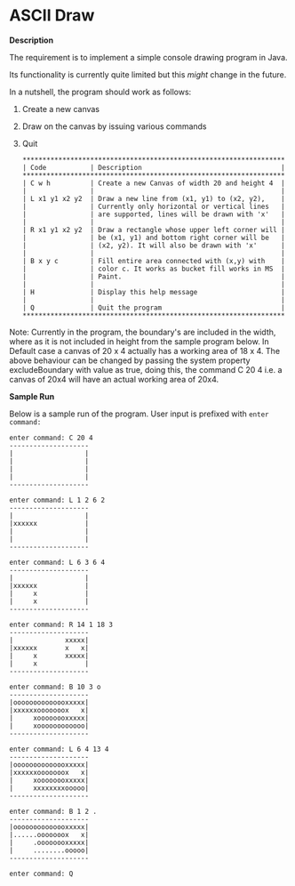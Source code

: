 # ASCII Draw

__Description__

The requirement is to implement a simple console drawing program in Java.

Its functionality is currently quite limited but this *might* change in the future.

In a nutshell, the program should work as follows:
 1. Create a new canvas
 2. Draw on the canvas by issuing various commands
 3. Quit

        ******************************************************************
        | Code           | Description                                   |
        ******************************************************************
        | C w h          | Create a new Canvas of width 20 and height 4  |
        |                |                                               |
        | L x1 y1 x2 y2  | Draw a new line from (x1, y1) to (x2, y2),    |
        |                | Currently only horizontal or vertical lines   |
        |                | are supported, lines will be drawn with 'x'   |
        |                |                                               |
        | R x1 y1 x2 y2  | Draw a rectangle whose upper left corner will |
        |                | be (x1, y1) and bottom right corner will be   |
        |                | (x2, y2). It will also be drawn with 'x'      |
        |                |                                               |
        | B x y c        | Fill entire area connected with (x,y) with    |
        |                | color c. It works as bucket fill works in MS  |
        |                | Paint.                                        |
        |                |                                               |
        | H              | Display this help message                     |
        |                |                                               |
        | Q              | Quit the program                              |
        ******************************************************************
        
Note: Currently in the program, the boundary's are included in the width, where as it is not included in height 
from the sample program below. In Default case a canvas of 20 x 4 actually has a working area of 18 x 4.
The above behaviour can be changed by passing the system property excludeBoundary with value as true, doing this, 
the command C 20 4 i.e. a canvas of 20x4 will have an actual working area of 20x4.
 
__Sample Run__

Below is a sample run of the program. User input is prefixed with `enter command: `
````text
enter command: C 20 4
--------------------
|                  |
|                  |
|                  |
|                  |
--------------------

enter command: L 1 2 6 2
--------------------
|                  |
|xxxxxx            |
|                  |
|                  |
--------------------

enter command: L 6 3 6 4
--------------------
|                  |
|xxxxxx            |
|     x            |
|     x            |
--------------------

enter command: R 14 1 18 3
--------------------
|             xxxxx|
|xxxxxx       x   x|
|     x       xxxxx|
|     x            |
--------------------

enter command: B 10 3 o
--------------------
|oooooooooooooxxxxx|
|xxxxxxooooooox   x|
|     xoooooooxxxxx|
|     xoooooooooooo|
--------------------

enter command: L 6 4 13 4
--------------------
|oooooooooooooxxxxx|
|xxxxxxooooooox   x|
|     xoooooooxxxxx|
|     xxxxxxxxooooo|
--------------------

enter command: B 1 2 .
--------------------
|oooooooooooooxxxxx|
|......ooooooox   x|
|     .oooooooxxxxx|
|     ........ooooo|
--------------------

enter command: Q
````
